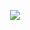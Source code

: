 
<!--
<div align="center">
<p><img src="./profile-3d-contrib/profile-night-rainbow.svg" alt="work"></p>
</div>
-->

<!--

<div align="center"
<p><img src="./profile-3d-contrib/profile-south-season-animate.svg"></P>
</div>

-->

<div align="center">
<p><img src="https://github-readme-stats.vercel.app/api?username=NanoDecade&count_private=true&theme=vue&custom_title=&">
</div>
